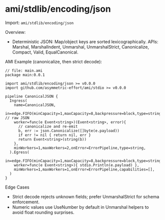 # ami/stdlib/encoding/json

Import: `ami/stdlib/encoding/json`

Overview:
- Deterministic JSON: Map/object keys are sorted lexicographically. APIs: Marshal, MarshalIndent, Unmarshal, UnmarshalStrict, Canonicalize, Compact, Valid, EqualCanonical.

AMI Example (canonicalize, then strict decode):

```ami
// file: main.ami
package main:0.0.1

import ami/stdlib/encoding/json >= v0.0.0
import github.com/asymmetric-effort/ami/stdio >= v0.0.0

pipeline CanonicalJSON {
  Ingress(
    name=CanonicalJSON,
    in=edge.FIFO(minCapacity=1,maxCapacity=8,backpressure=block,type=string), // raw JSON
    worker=func(e Event<string>)(Event<string>, error){
      // canonicalize and re-emit
      b, err := json.Canonicalize([]byte(e.payload))
      if err != nil { return nil, err }
      return Event<string>(string(b))
    },
    minWorkers=1,maxWorkers=2,onError=ErrorPipeline,type=string,
  ).Egress(
    in=edge.FIFO(minCapacity=1,maxCapacity=8,backpressure=block,type=string),
    worker=func(e Event<string>){ stdio.Println(e.payload) },
    minWorkers=1,maxWorkers=1,onError=ErrorPipeline,capabilities=[],
  )
}
```

Edge Cases
- Strict decode rejects unknown fields; prefer UnmarshalStrict for schema enforcement.
- Numeric values use UseNumber by default in Unmarshal helpers to avoid float rounding surprises.
